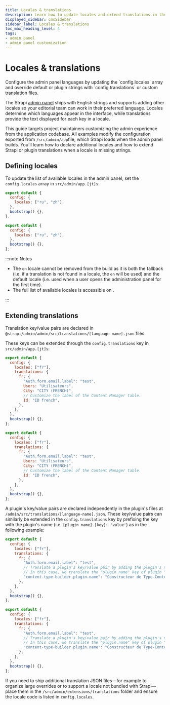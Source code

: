```yaml
---
title: Locales & translations
description: Learn how to update locales and extend translations in the Strapi admin panel.
displayed_sidebar: cmsSidebar
sidebar_label: Locales & translations
toc_max_heading_level: 4
tags:
- admin panel
- admin panel customization
---
```


# Locales & translations

<Tldr>
Configure the admin panel languages by updating the `config.locales` array and override default or plugin strings with `config.translations` or custom translation files.
</Tldr>

The Strapi [admin panel](/cms/admin-panel-customization) ships with English strings and supports adding other locales so your editorial team can work in their preferred language. Locales determine which languages appear in the interface, while translations provide the text displayed for each key in a locale.

This guide targets project maintainers customizing the admin experience from the application codebase. All examples modify the configuration exported from `/src/admin/app`file, which Strapi loads when the admin panel builds. You'll learn how to declare additional locales and how to extend Strapi or plugin translations when a locale is missing strings.

## Defining locales

To update the list of available locales in the admin panel, set the `config.locales` array in `src/admin/app.[jt]s`:

<Tabs groupId="js-ts">
<TabItem value="js" label="JavaScript">

```jsx title="/src/admin/app.js"
export default {
  config: {
    locales: ["ru", "zh"],
  },
  bootstrap() {},
};
```

</TabItem>

<TabItem value="ts" label="TypeScript">

```jsx title="/src/admin/app.ts"
export default {
  config: {
    locales: ["ru", "zh"],
  },
  bootstrap() {},
};
```

</TabItem>
</Tabs>

:::note Notes

- The `en` locale cannot be removed from the build as it is both the fallback (i.e. if a translation is not found in a locale, the `en` will be used) and the default locale (i.e. used when a user opens the administration panel for the first time).
- The full list of available locales is accessible on <ExternalLink to="https://github.com/strapi/strapi/blob/v4.0.0/packages/plugins/i18n/server/constants/iso-locales.json" text="Strapi's Github repo"/>.

:::

## Extending translations

Translation key/value pairs are declared in `@strapi/admin/admin/src/translations/[language-name].json` files.

These keys can be extended through the `config.translations` key in `src/admin/app.[jt]s`:

<Tabs groupId="js-ts">
<TabItem value="js" label="JavaScript">

```js title="/src/admin/app.js"
export default {
  config: {
    locales: ["fr"],
    translations: {
      fr: {
        "Auth.form.email.label": "test",
        Users: "Utilisateurs",
        City: "CITY (FRENCH)",
        // Customize the label of the Content Manager table.
        Id: "ID french",
      },
    },
  },
  bootstrap() {},
};
```

</TabItem>

<TabItem value="ts" label="TypeScript">

```js title="/src/admin/app.ts"
export default {
  config: {
    locales: ["fr"],
    translations: {
      fr: {
        "Auth.form.email.label": "test",
        Users: "Utilisateurs",
        City: "CITY (FRENCH)",
        // Customize the label of the Content Manager table.
        Id: "ID french",
      },
    },
  },
  bootstrap() {},
};
```

</TabItem>
</Tabs>

A plugin's key/value pairs are declared independently in the plugin's files at `/admin/src/translations/[language-name].json`. These key/value pairs can similarly be extended in the `config.translations` key by prefixing the key with the plugin's name (i.e. `[plugin name].[key]: 'value'`) as in the following example:

<Tabs groupId="js-ts">
<TabItem value="js" label="JavaScript">

```js title="/src/admin/app.js"
export default {
  config: {
    locales: ["fr"],
    translations: {
      fr: {
        "Auth.form.email.label": "test",
        // Translate a plugin's key/value pair by adding the plugin's name as a prefix
        // In this case, we translate the "plugin.name" key of plugin "content-type-builder"
        "content-type-builder.plugin.name": "Constructeur de Type-Contenu",
      },
    },
  },
  bootstrap() {},
};
```

</TabItem>

<TabItem value="ts" label="TypeScript">

```js title="/src/admin/app.ts"
export default {
  config: {
    locales: ["fr"],
    translations: {
      fr: {
        "Auth.form.email.label": "test",
        // Translate a plugin's key/value pair by adding the plugin's name as a prefix
        // In this case, we translate the "plugin.name" key of plugin "content-type-builder"
        "content-type-builder.plugin.name": "Constructeur de Type-Contenu",
      },
    },
  },
  bootstrap() {},
};
```

</TabItem>
</Tabs>

If you need to ship additional translation JSON files—for example to organize large overrides or to support a locale not bundled with Strapi—place them in the `/src/admin/extensions/translations` folder and ensure the locale code is listed in `config.locales`.
